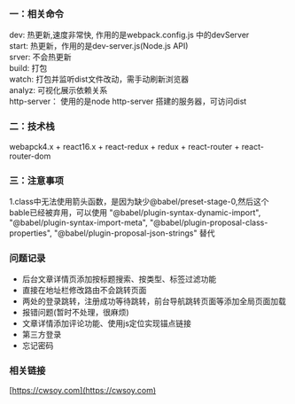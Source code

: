 ### 一：相关命令   
dev: 热更新,速度非常快, 作用的是webpack.config.js 中的devServer    
start: 热更新，作用的是dev-server.js(Node.js API)   
srver: 不会热更新   
build: 打包   
watch: 打包并监听dist文件改动，需手动刷新浏览器   
analyz: 可视化展示依赖关系   
http-server： 使用的是node http-server 搭建的服务器，可访问dist   

### 二：技术栈   
webapck4.x + react16.x + react-redux + redux + react-router + react-router-dom    

### 三：注意事项    
1.class中无法使用箭头函数，是因为缺少@babel/preset-stage-0,然后这个bable已经被弃用，可以使用 "@babel/plugin-syntax-dynamic-import", "@babel/plugin-syntax-import-meta", "@babel/plugin-proposal-class-properties", "@babel/plugin-proposal-json-strings" 替代

### 问题记录
* 后台文章详情页添加按标题搜索、按类型、标签过滤功能
* 直接在地址栏修改路由不会跳转页面
* 两处的登录跳转，注册成功等待跳转，前台导航跳转页面等添加全局页面加载
* 报错问题(暂时不处理，很麻烦)
* 文章详情添加评论功能、使用js定位实现锚点链接
* 第三方登录
* 忘记密码

### 相关链接
[https://cwsoy.com](https://cwsoy.com)